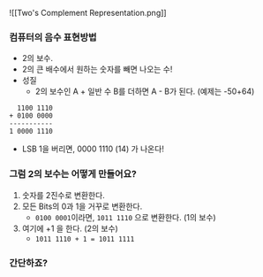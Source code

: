 ![[Two's Complement Representation.png]]
### 컴퓨터의 음수 표현방법
- 2의 보수.
- 2의 큰 배수에서 원하는 숫자를 빼면 나오는 수!
- 성질
	- 2의 보수인 A + 일반 수 B를 더하면 A - B가 된다. (예제는 -50+64)
```
  1100 1110
+ 0100 0000
-----------
1 0000 1110
```
- LSB 1을 버리면, 0000 1110 (14) 가 나온다!

### 그럼 2의 보수는 어떻게 만들어요?

1. 숫자를 2진수로 변환한다.
2. 모든 Bits의 0과 1을 거꾸로 변환한다.
	- `0100 0001`이라면, `1011 1110` 으로 변환한다. (1의 보수)
3. 여기에 +1 을 한다. (2의 보수)
	- `1011 1110 + 1 = 1011 1111`

### 간단하죠?